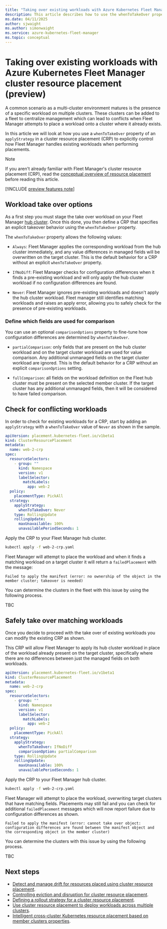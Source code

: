 ```yaml
---
title: "Taking over existing workloads with Azure Kubernetes Fleet Manager cluster resource placement"
description: This article describes how to use the whenToTakeOver property to control how Fleet Manager handles existing workloads when placing workloads using cluster resource placement.
ms.date: 04/11/2025
author: sjwaight
ms.author: simonwaight
ms.service: azure-kubernetes-fleet-manager
ms.topic: conceptual
---
```


# Taking over existing workloads with Azure Kubernetes Fleet Manager cluster resource placement (preview)

A common scenario as a multi-cluster environment matures is the presence of a specific workload on multiple clusters. These clusters can be added to a fleet to centralize management which can lead to conflicts when Fleet Manager attempts to place a workload onto a cluster where it already exists. 

In this article we will look at how you use a `whenToTakeOver` property of an `applyStrategy` in a cluster resource placement (CRP) to explicitly control how Fleet Manager handles existing workloads when performing placements.

> [!NOTE]
> If you aren't already familiar with Fleet Manager's cluster resource placement (CRP), read the [conceptual overview of resource placement][learn-conceptual-crp] before reading this article.

[!INCLUDE [preview features note](./includes/preview/preview-callout-dpbeta.md)]

## Workload take over options

As a first step you must stage the take over workload on your Fleet Manager [hub cluster][fleet-hub-cluster]. Once this done, you then define a CRP that specifies an explicit takeover behavior using the `whenToTakeOver` property.

The `whenToTakeOver` property allows the following values:

* `Always`: Fleet Manager applies the corresponding workload from the hub cluster immediately, and any value differences in managed fields will be overwritten on the target cluster. This is the default behavior for a CRP without an explicit `whenToTakeOver` property.

* `IfNoDiff`: Fleet Manager checks for configuration differences when it finds a pre-existing workload and will only apply the hub cluster workload if no configuration differences are found. 

* `Never`: Fleet Manager ignores pre-existing workloads and doesn't apply the hub cluster workload. Fleet manager still identifies matching workloads and raises an apply error, allowing you to safely check for the presence of pre-existing workloads.

### Define which fields are used for comparison

You can use an optional `comparisonOptions` property to fine-tune how configuration differences are determined by `whenToTakeOver`.

* `partialComparison`: only fields that are present on the hub cluster workload and on the target cluster workload are used for value comparison. Any additional unmanaged fields on the target cluster workload are ignored. This is the default behavior for a CRP without an explicit `comparisonOptions` setting.

* `fullComparison`: all fields on the workload definition on the Fleet hub cluster must be present on the selected member cluster. If the target cluster has any additional unmanaged fields, then it will be considered to have failed comparison.

## Check for conflicting workloads

In order to check for existing workloads for a CRP, start by adding an `applyStrategy` with a `whenToTakeOver` value of `Never` as shown in the sample.

```yml
apiVersion: placement.kubernetes-fleet.io/v1beta1
kind: ClusterResourcePlacement
metadata:
  name: web-2-crp
spec:
  resourceSelectors:
    - group: ""
      kind: Namespace
      version: v1 
      labelSelector:
        matchLabels:
          app: web-2
  policy:
    placementType: PickAll
  strategy:
    applyStrategy:
      whenToTakeOver: Never     
    type: RollingUpdate
    rollingUpdate:
      maxUnavailable: 100%
      unavailablePeriodSeconds: 1            
```

Apply the CRP to your Fleet Manager hub cluster.

```bash
kubectl apply -f web-2-crp.yaml
```

Fleet Manager will attempt to place the workload and when it finds a matching workload on a target cluster it will return a `failedPlacement` with the message:

```output
Failed to apply the manifest (error: no ownership of the object in the member cluster; takeover is needed)
```

You can determine the clusters in the fleet with this issue by using the following process.

TBC

## Safely take over matching workloads

Once you decide to proceed with the take over of existing workloads you can modify the existing CRP as shown.

This CRP will allow Fleet Manager to apply its hub cluster workload in place of the workload already present on the target cluster, specifically where there are no differences between just the managed fields on both workloads.

```yml
apiVersion: placement.kubernetes-fleet.io/v1beta1
kind: ClusterResourcePlacement
metadata:
  name: web-2-crp
spec:
  resourceSelectors:
    - group: ""
      kind: Namespace
      version: v1 
      labelSelector:
        matchLabels:
          app: web-2
  policy:
    placementType: PickAll
  strategy:
    applyStrategy:
      whenToTakeOver: IfNoDiff
      comparisonOption: partialComparison
    type: RollingUpdate
    rollingUpdate:
      maxUnavailable: 100%
      unavailablePeriodSeconds: 1            
```

Apply the CRP to your Fleet Manager hub cluster.

```bash
kubectl apply -f web-2-crp.yaml
```

Fleet Manager will attempt to place the workload, overwriting target clusters that have matching fields. Placements may still fail and you can check for additional `failedPlacement` messages which will now report failure due to configuration differences as shown.

```output
Failed to apply the manifest (error: cannot take over object: configuration differences are found between the manifest object and the corresponding object in the member cluster)
```

You can determine the clusters with this issue by using the following process.

TBC

## Next steps

* [Detect and manage drift for resources placed using cluster resource placement](./concepts-placement-drift.md).
* [Controlling eviction and disruption for cluster resource placement](./concepts-eviction-disruption.md).
* [Defining a rollout strategy for a cluster resource placement](./concepts-rollout-strategy.md).
* [Use cluster resource placement to deploy workloads across multiple clusters](./quickstart-resource-propagation.md).
* [Intelligent cross-cluster Kubernetes resource placement based on member clusters properties](./intelligent-resource-placement.md).

<!-- LINKS - external -->
[learn-conceptual-crp]: ./concepts-resource-propagation.md
[fleet-hub-cluster]: ./access-fleet-hub-cluster-kubernetes-api.md
